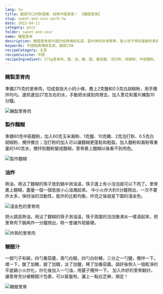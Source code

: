 ```yaml
---
lang: tw
title: 酸甜可口外酥里嫩，經典中國美食！ 【糖醋里脊】
slug: sweet-and-sour-pork-tw
date: 2022-04-11
category: post
folder: sweet-and-sour
name: 糖醋里脊
description: 糖醋里脊是中國的經典傳統名菜，製作原料非常簡單，是小孩子特別喜歡的美食
keywords: 中國經典傳統名菜、酸甜口味
recipeCategory: 主菜
recipeCuisine: 中國
recipeIngredient: 275g里脊肉，鹽、油、糖、醋、番茄醬、泡打粉、胡椒粉、中筋麵粉、玉米澱粉、白芝麻
---
```


<!-- start slipsum code -->
### 醃製里脊肉
準備275克的里脊肉，切成食指大小的小條，撒上2克鹽和0.5克白胡椒粉，用手攪拌均勻。邊抓邊加27克左右的水，手動把水揉到肉裡去，加入蔥花和薑片醃製10分鐘。

![醃製里脊肉](/img/post/sweet-and-sour/1.png)

### 製作麵糊
準備80克中筋麵粉，加入60克玉米澱粉、1克鹽、10克糖、2克泡打粉、0.5克白胡椒粉，攪拌攪合；泡打粉的加入可以讓麵糊更蓬鬆和輕盈。加入麵粉和澱粉等重量的140克水，攪拌到麵粉變成麵糊，里脊裹上麵糊以後看不到肉色。

![製作麵糊](/img/post/sweet-and-sour/2.png)

### 油炸
熱油，用沾了麵糊的筷子放到鍋中測油溫，筷子邊上有小泡泡就可以下肉了。里脊裹上麵糊，盡量一個一個低放小心油濺起來。
中小火炸大約5分鐘撈出，一次不要炸太多，保持油的流動性，能炸的比較均衡，炸完之後就是下圖的淺金色。

![淺金色的里脊肉](/img/post/sweet-and-sour/3.png)

把火調高熱油，用沾了麵糊的筷子測油溫，筷子周圍的泡泡像沸水一樣滾起來，把里脊肉下鍋再炸一分鐘撈出，晾一會讓外殼變硬。

![炸熟的里脊肉](/img/post/sweet-and-sour/4.png)


### 糖醋汁
一個勺子和碗，四勺番茄醬，兩勺白醋，四勺白砂糖，三分之一勺鹽，攪拌一下。
嚐一下，酸了加糖，甜了加醋，淡了加鹽，稀了加番茄醬。調好後倒入一個乾淨的平底鍋小火炒化，炒化後加入一勺油，用鏟子攪拌一下。
加入炸好的里脊翻炒，讓里脊充分被糖醋汁包裹，可以裝盤啦，灑上一點白芝麻，搞定！

![糖醋里脊](/img/post/sweet-and-sour/done.png)

